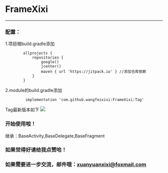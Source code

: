
# FrameXixi

******

### 配置： 

1.项目根build.gradle添加

            allprojects {
                repositories {
                    google()
                    jcenter()
                    maven { url 'https://jitpack.io' } //添加仓库依赖
                }
            }
2.module的build.gradle添加

             implementation 'com.github.wangfeixixi:FrameXixi:Tag'
		  
Tag最新版本如下
[![](https://jitpack.io/v/wangfeixixi/FrameXixi.svg)](https://jitpack.io/#wangfeixixi/FrameXixi)

	  
### 开始使用啦！

继承：BaseActivity,BaseDelegate,BaseFragment


### 如果觉得好请给我点赞哈！
### 如果需要进一步交流，邮件哦：xuanyuanxixi@foxmail.com
